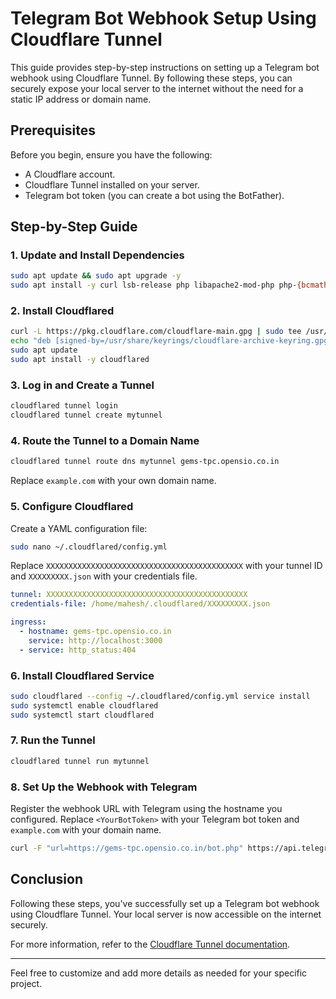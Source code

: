 # Telegram Bot Webhook Setup Using Cloudflare Tunnel 

This guide provides step-by-step instructions on setting up a Telegram bot webhook using Cloudflare Tunnel. By following these steps, you can securely expose your local server to the internet without the need for a static IP address or domain name.

## Prerequisites

Before you begin, ensure you have the following:

- A Cloudflare account.
- Cloudflare Tunnel installed on your server.
- Telegram bot token (you can create a bot using the BotFather).

## Step-by-Step Guide

### 1. Update and Install Dependencies

```bash
sudo apt update && sudo apt upgrade -y
sudo apt install -y curl lsb-release php libapache2-mod-php php-{bcmath,bz2,intl,gd,mbstring,mysql,zip,cli,fpm,opcache,xml,curl,intl,xsl,soap,json,apcu,imap,xmlrpc}
```

### 2. Install Cloudflared

```bash
curl -L https://pkg.cloudflare.com/cloudflare-main.gpg | sudo tee /usr/share/keyrings/cloudflare-archive-keyring.gpg >/dev/null
echo "deb [signed-by=/usr/share/keyrings/cloudflare-archive-keyring.gpg] https://pkg.cloudflare.com/cloudflared $(lsb_release -cs) main" | sudo tee  /etc/apt/sources.list.d/cloudflared.list
sudo apt update
sudo apt install -y cloudflared
```

### 3. Log in and Create a Tunnel

```bash
cloudflared tunnel login
cloudflared tunnel create mytunnel
```

### 4. Route the Tunnel to a Domain Name

```bash
cloudflared tunnel route dns mytunnel gems-tpc.opensio.co.in
```

Replace `example.com` with your own domain name.

### 5. Configure Cloudflared

Create a YAML configuration file:

```bash
sudo nano ~/.cloudflared/config.yml
```

Replace `XXXXXXXXXXXXXXXXXXXXXXXXXXXXXXXXXXXXXXXXXXXX` with your tunnel ID and `XXXXXXXXX.json` with your credentials file.

```yaml
tunnel: XXXXXXXXXXXXXXXXXXXXXXXXXXXXXXXXXXXXXXXXXXXXX
credentials-file: /home/mahesh/.cloudflared/XXXXXXXXX.json

ingress:
  - hostname: gems-tpc.opensio.co.in
    service: http://localhost:3000
  - service: http_status:404
```

### 6. Install Cloudflared Service

```bash
sudo cloudflared --config ~/.cloudflared/config.yml service install
sudo systemctl enable cloudflared
sudo systemctl start cloudflared
```

### 7. Run the Tunnel

```bash
cloudflared tunnel run mytunnel
```

### 8. Set Up the Webhook with Telegram

Register the webhook URL with Telegram using the hostname you configured. Replace `<YourBotToken>` with your Telegram bot token and `example.com` with your domain name.

```bash
curl -F "url=https://gems-tpc.opensio.co.in/bot.php" https://api.telegram.org/bot<YourBotToken>/setWebhook
```

## Conclusion

Following these steps, you've successfully set up a Telegram bot webhook using Cloudflare Tunnel. Your local server is now accessible on the internet securely.

For more information, refer to the [Cloudflare Tunnel documentation](https://developers.cloudflare.com/cloudflare-one/connections/connect-apps).

---

Feel free to customize and add more details as needed for your specific project.
